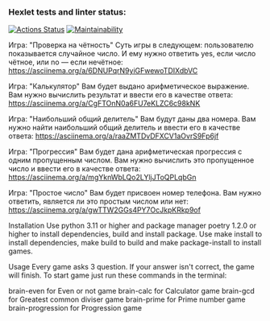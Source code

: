 ### Hexlet tests and linter status:
[![Actions Status](https://github.com/WestNach/python-project-49/workflows/hexlet-check/badge.svg)](https://github.com/WestNach/python-project-49/actions)
[![Maintainability](https://api.codeclimate.com/v1/badges/d202ec7fcde83cb28f47/maintainability)](https://codeclimate.com/github/WestNach/python-project-49/maintainability)

Игра: "Проверка на чётность"
Суть игры в следующем: пользователю показывается случайное число. И ему нужно ответить yes, если число чётное, или no — если нечётное:
https://asciinema.org/a/6DNUPqrN9yiGFwewoTDIXdbVC

Игра: "Калькулятор"
Вам будет выдано арифметическое выражение. Вам нужно вычислить результат и ввести его в качестве ответа:
https://asciinema.org/a/CgFTOnN0a6FU7eKLZC6c98kNK

Игра: "Наибольший общий делитель"
Вам будут даны два номера. Вам нужно найти наибольший общий делитель и ввести его в качестве ответа:
https://asciinema.org/a/raaZMTDvDFXCV1aOvrS9Fp6jf

Игра: "Прогрессия"
Вам будет дана арифметическая прогрессия с одним пропущенным числом. Вам нужно вычислить это пропущенное число и ввести его в качестве ответа:
https://asciinema.org/a/mgYknWbLQo2LYljJToQPLqbGn

Игра: "Простое число"
Вам будет присвоен номер телефона. Вам нужно ответить, является ли это простым числом или нет:
https://asciinema.org/a/gwTTW2GGs4PY7OcJkpKRkp9of

Installation
Use python 3.11 or higher and package manager poetry 1.2.0 or higher to install dependencies, build and install package. Use make install to install dependencies, make build to build and make package-install to install games.

Usage
Every game asks 3 question. If your answer isn't correct, the game will finish. To start game just run these commands in the terminal:

brain-even for Even or not game
brain-calc for Calculator game
brain-gcd for Greatest common diviser game
brain-prime for Prime number game
brain-progression for Progression game